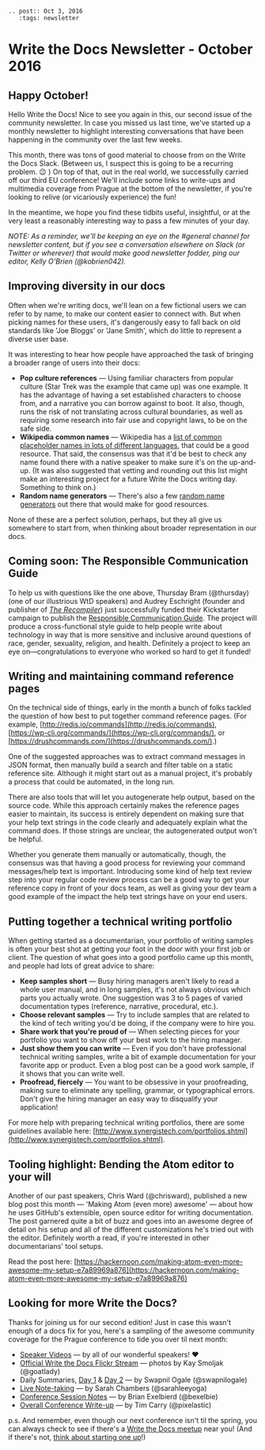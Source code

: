 ```eval_rst

.. post:: Oct 3, 2016
   :tags: newsletter

```

# Write the Docs Newsletter - October 2016

## Happy October!

Hello Write the Docs! Nice to see you again in this, our second issue of the community newsletter. In case you missed us last time, we've started up a monthly newsletter to highlight interesting conversations that have been happening in the community over the last few weeks.

This month, there was tons of good material to choose from on the Write the Docs Slack. (Between us, I suspect this is going to be a recurring problem. 😉 ) On top of that, out in the real world, we successfully carried off our third EU conference! We'll include some links to write-ups and multimedia coverage from Prague at the bottom of the newsletter, if you're looking to relive (or vicariously experience) the fun!

In the meantime, we hope you find these tidbits useful, insightful, or at the very least a reasonably interesting way to pass a few minutes of your day.

_NOTE: As a reminder, we'll be keeping an eye on the #general channel for newsletter content, but if you see a conversation elsewhere on Slack (or Twitter or wherever) that would make good newsletter fodder, ping our editor, Kelly O'Brien (@kobrien042)._

## Improving diversity in our docs

Often when we're writing docs, we'll lean on a few fictional users we can refer to by name, to make our content easier to connect with. But when picking names for these users, it's dangerously easy to fall back on old standards like 'Joe Bloggs' or 'Jane Smith', which do little to represent a diverse user base.   

It was interesting to hear how people have approached the task of bringing a broader range of users into their docs:  

* **Pop culture references** — Using familiar characters from popular culture (Star Trek was the example that came up) was one example. It has the advantage of having a set established characters to choose from, and a narrative you can borrow against to boot. It also, though, runs the risk of not translating across cultural boundaries, as well as requiring some research into fair use and copyright laws, to be on the safe side.
* **Wikipedia common names** — Wikipedia has a [list of common placeholder names in lots of different languages](https://en.wikipedia.org/wiki/List_of_placeholder_names_by_language), that could be a good resource. That said, the consensus was that it'd be best to check any name found there with a native speaker to make sure it's on the up-and-up. (It was also suggested that vetting and rounding out this list might make an interesting project for a future Write the Docs writing day. Something to think on.)
* **Random name generators** — There's also a few [random name generators](http://www.behindthename.com/random/) out there that would make for good resources.

None of these are a perfect solution, perhaps, but they all give us somewhere to start from, when thinking about broader representation in our docs.

## Coming soon: The Responsible Communication Guide

To help us with questions like the one above, Thursday Bram (@thursday) (one of our illustrious WtD speakers) and Audrey Eschright (founder and publisher of _[The Recompiler](https://recompilermag.com/)_) just successfully funded their Kickstarter campaign to publish the [Responsible Communication Guide](https://www.kickstarter.com/projects/961164339/the-responsible-communication-style-guide). The project will produce a cross-functional style guide to help people write about technology in way that is more sensitive and inclusive around questions of race, gender, sexuality, religion, and health. Definitely a project to keep an eye on—congratulations to everyone who worked so hard to get it funded!


## Writing and maintaining command reference pages

On the technical side of things, early in the month a bunch of folks tackled the question of how best to put together command reference pages. (For example, [http://redis.io/commands](http://redis.io/commands), [https://wp-cli.org/commands/](https://wp-cli.org/commands/), or [https://drushcommands.com/](https://drushcommands.com/).)

One of the suggested approaches was to extract command messages in JSON format, then manually build a search and filter table on a static reference site. Although it might start out as a manual project, it's probably a process that could be automated, in the long run.

There are also tools that will let you autogenerate help output, based on the source code. While this approach certainly makes the reference pages easier to maintain, its success is entirely dependent on making sure that your help text strings in the code clearly and adequately explain what the command does. If those strings are unclear, the autogenerated output won't be helpful.

Whether you generate them manually or automatically, though, the consensus was that having a good process for reviewing your command messages/help text is important. Introducing some kind of help text review step into your regular code review process can be a good way to get your reference copy in front of your docs team, as well as giving your dev team a good example of the impact the help text strings have on your end users.

## Putting together a technical writing portfolio

When getting started as a documentarian, your portfolio of writing samples is often your best shot at getting your foot in the door with your first job or client. The question of what goes into a good portfolio came up this month, and people had lots of great advice to share:

* **Keep samples short** — Busy hiring managers aren't likely to read a whole user manual, and in long samples, it's not always obvious which parts you actually wrote. One suggestion was 3 to 5 pages of varied documentation types (reference, narrative, procedural, etc.).
* **Choose relevant samples** — Try to include samples that are related to the kind of tech writing you'd be doing, if the company were to hire you.
* **Share work that you're proud of** — When selecting pieces for your portfolio you want to show off your best work to the hiring manager.
* **Just show them you can write** — Even if you don't have professional technical writing samples, write a bit of example documentation for your favorite app or product. Even a blog post can be a good work sample, if it shows that you can write well.
* **Proofread, fiercely** — You want to be obsessive in your proofreading, making sure to eliminate any spelling, grammar, or typographical errors. Don't give the hiring manager an easy way to disqualify your application!

For more help with preparing technical writing portfolios, there are some guidelines available here: [http://www.synergistech.com/portfolios.shtml](http://www.synergistech.com/portfolios.shtml).

## Tooling highlight: Bending the Atom editor to your will

Another of our past speakers, Chris Ward (@chrisward), published a new blog post this month — 'Making Atom (even more) awesome' —  about how he uses GitHub's extensible, open source editor for writing documentation. The post garnered quite a bit of buzz and goes into an awesome degree of detail on his setup and all of the different customizations he's tried out with the editor. Definitely worth a read, if you're interested in other documentarians' tool setups.

Read the post here: [https://hackernoon.com/making-atom-even-more-awesome-my-setup-e7a89969a876](https://hackernoon.com/making-atom-even-more-awesome-my-setup-e7a89969a876)

## Looking for more Write the Docs?

Thanks for joining us for our second edition! Just in case this wasn't enough of a docs fix for you, here's a sampling of the awesome community coverage for the Prague conference to tide you over til next month:

* [Speaker Videos](https://www.youtube.com/playlist?list=PLZAeFn6dfHpnN8fXXHwPtPY33aLGGhYLJ) — by all of our wonderful speakers! ❤️
* [Official Write the Docs Flickr Stream](https://www.flickr.com/photos/writethedocs/) — photos by Kay Smoljak (@goatlady)
* Daily Summaries, [Day 1](https://icreatedocs.wordpress.com/2016/09/28/write-the-docs-prague-day-1-summary/) & [Day 2](https://icreatedocs.wordpress.com/2016/09/29/write-the-docs-prague-day-2-summary/) — by Swapnil Ogale (@swapnilogale)
* [Live Note-taking](https://docs.google.com/document/d/1Mr0vYuk6yP-OybDTQ_Zs1vBQsg7LxqlweM_oppJZVqw/edit#) — by Sarah Chambers (@sarahleeyoga)
* [Conference Session Notes](http://www.winglemeyer.org/technology/2016/09/20/wtd.html/) — by Brian Exelbierd (@bexelbie)
* [Overall Conference Write-up](http://meetups.pixelastic.com/2016/09/19/writethedocs-europe-2016/) — by Tim Carry (@pixelastic)

p.s. And remember, even though our next conference isn't til the spring, you can always check to see if there's a [Write the Docs meetup](http://www.writethedocs.org/meetups/) near you! (And if there's not, [think about starting one up](http://www.writethedocs.org/organizer-guide/meetups/starting/)!)
